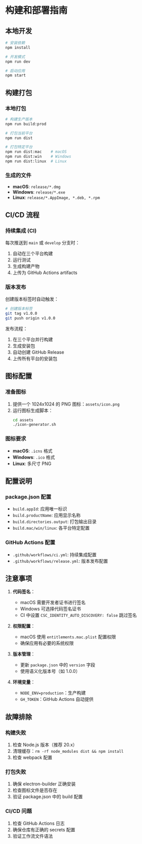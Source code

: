 # 构建和部署指南

## 本地开发

```bash
# 安装依赖
npm install

# 开发模式
npm run dev

# 启动应用
npm start
```

## 构建打包

### 本地打包

```bash
# 构建生产版本
npm run build:prod

# 打包当前平台
npm run dist

# 打包特定平台
npm run dist:mac    # macOS
npm run dist:win    # Windows
npm run dist:linux  # Linux
```

### 生成的文件

- **macOS**: `release/*.dmg`
- **Windows**: `release/*.exe`
- **Linux**: `release/*.AppImage, *.deb, *.rpm`

## CI/CD 流程

### 持续集成 (CI)

每次推送到 `main` 或 `develop` 分支时：
1. 自动在三个平台构建
2. 运行测试
3. 生成构建产物
4. 上传为 GitHub Actions artifacts

### 版本发布

创建版本标签时自动触发：

```bash
# 创建版本标签
git tag v1.0.0
git push origin v1.0.0
```

发布流程：
1. 在三个平台并行构建
2. 生成安装包
3. 自动创建 GitHub Release
4. 上传所有平台的安装包

## 图标配置

### 准备图标

1. 提供一个 1024x1024 的 PNG 图标：`assets/icon.png`
2. 运行图标生成脚本：
   ```bash
   cd assets
   ./icon-generator.sh
   ```

### 图标要求

- **macOS**: `.icns` 格式
- **Windows**: `.ico` 格式
- **Linux**: 多尺寸 PNG

## 配置说明

### package.json 配置

- `build.appId`: 应用唯一标识
- `build.productName`: 应用显示名称
- `build.directories.output`: 打包输出目录
- `build.mac/win/linux`: 各平台特定配置

### GitHub Actions 配置

- `.github/workflows/ci.yml`: 持续集成配置
- `.github/workflows/release.yml`: 版本发布配置

## 注意事项

1. **代码签名**：
   - macOS 需要开发者证书进行签名
   - Windows 可选择代码签名证书
   - CI 中设置 `CSC_IDENTITY_AUTO_DISCOVERY: false` 跳过签名

2. **权限配置**：
   - macOS 使用 `entitlements.mac.plist` 配置权限
   - 确保应用有必要的系统权限

3. **版本管理**：
   - 更新 `package.json` 中的 `version` 字段
   - 使用语义化版本号（如 1.0.0）

4. **环境变量**：
   - `NODE_ENV=production`：生产构建
   - `GH_TOKEN`：GitHub Actions 自动提供

## 故障排除

### 构建失败

1. 检查 Node.js 版本（推荐 20.x）
2. 清理缓存：`rm -rf node_modules dist && npm install`
3. 检查 webpack 配置

### 打包失败

1. 确保 electron-builder 正确安装
2. 检查图标文件是否存在
3. 验证 package.json 中的 build 配置

### CI/CD 问题

1. 检查 GitHub Actions 日志
2. 确保仓库有正确的 secrets 配置
3. 验证工作流文件语法
